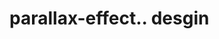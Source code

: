 # parallax-effect.. desgin                                                                                                                                                                                                                                                                                                      
